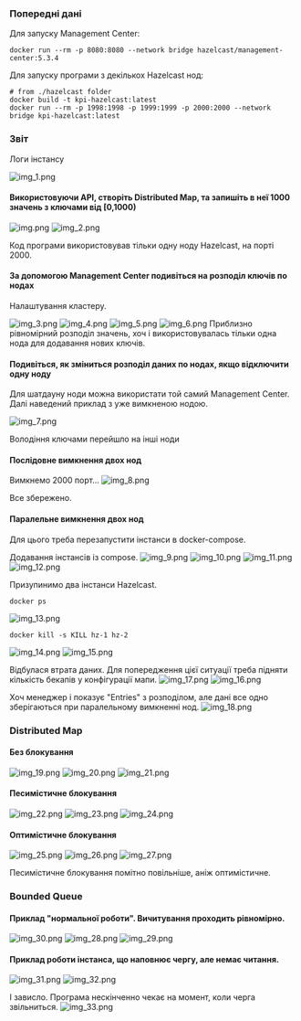 ### Попередні дані
Для запуску Management Center:
```shell
docker run --rm -p 8080:8080 --network bridge hazelcast/management-center:5.3.4
```
Для запуску програми з декількох Hazelcast нод:
```shell
# from ./hazelcast folder
docker build -t kpi-hazelcast:latest
docker run --rm -p 1998:1998 -p 1999:1999 -p 2000:2000 --network bridge kpi-hazelcast:latest
```
### Звіт
Логи інстансу

![img_1.png](.img/img_1.png)

#### Використовуючи API, створіть Distributed Map, та запишіть в неї 1000 значень з ключами від [0,1000)
![img.png](.img/img.png)
![img_2.png](.img/img_2.png)

Код програми використовував тільки одну ноду Hazelcast, на порті 2000.
#### За допомогою Management Center подивіться на розподіл ключів по нодах

Налаштування кластеру.

![img_3.png](.img/img_3.png)
![img_4.png](.img/img_4.png)
![img_5.png](.img/img_5.png)
![img_6.png](.img/img_6.png)
Приблизно рівномірний розподіл значень, хоч і використовувалась тільки одна нода для додавання нових ключів.
#### Подивіться, як зміниться розподіл даних по нодах, якщо відключити одну ноду

Для шатдауну ноди можна використати той самий Management Center. Далі наведений приклад з уже вимкненою нодою.

![img_7.png](.img/img_7.png)

Володіння ключами перейшло на інші ноди

#### Послідовне вимкнення двох нод

Вимкнемо 2000 порт...
![img_8.png](.img/img_8.png)

Все збережено.

#### Паралельне вимкнення двох нод

Для цього треба перезапустити інстанси в docker-compose.

Додавання інстансів із compose.
![img_9.png](.img/img_9.png)
![img_10.png](.img/img_10.png)
![img_11.png](.img/img_11.png)
![img_12.png](.img/img_12.png)

Призупинимо два інстанси Hazelcast.
```shell
docker ps
```
![img_13.png](.img/img_13.png)
```shell
docker kill -s KILL hz-1 hz-2
```
![img_14.png](.img/img_14.png)
![img_15.png](.img/img_15.png)

Відбулася втрата даних. Для попередження цієї ситуації треба підняти кількість бекапів у конфігурації мапи.
![img_17.png](.img/img_17.png)
![img_16.png](.img/img_16.png)

Хоч менеджер і показує "Entries" з розподілом, але дані все одно зберігаються при паралельному вимкненні нод.
![img_18.png](.img/img_18.png)

### Distributed Map
#### Без блокування
![img_19.png](.img/img_19.png)
![img_20.png](.img/img_20.png)
![img_21.png](.img/img_21.png)

#### Песимістичне блокування
![img_22.png](.img/img_22.png)
![img_23.png](.img/img_23.png)
![img_24.png](.img/img_24.png)

#### Оптимістичне блокування
![img_25.png](.img/img_25.png)
![img_26.png](.img/img_26.png)
![img_27.png](.img/img_27.png)

Песимістичне блокування помітно повільніше, аніж оптимістичне.

### Bounded Queue

#### Приклад "нормальної роботи". Вичитування проходить рівномірно.
![img_30.png](.img/img_30.png)
![img_28.png](.img/img_28.png)
![img_29.png](.img/img_29.png)

#### Приклад роботи інстанса, що наповнює чергу, але немає читання.
![img_31.png](.img/img_31.png)
![img_32.png](.img/img_32.png)

І зависло. Програма нескінченно чекає на момент, коли черга звільниться.
![img_33.png](.img/img_33.png)